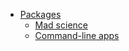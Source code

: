 - [Packages](#packages)
  - [Mad science](#mad-science)
  - [Command-line apps](#command-line-apps)
